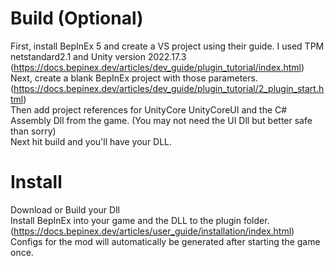 # Build (Optional)

First, install BepInEx 5 and create a VS project using their guide. I used TPM netstandard2.1 and Unity version 2022.17.3 (https://docs.bepinex.dev/articles/dev_guide/plugin_tutorial/index.html)  
Next, create a blank BepInEx project with those parameters. (https://docs.bepinex.dev/articles/dev_guide/plugin_tutorial/2_plugin_start.html)  
Then add project references for UnityCore UnityCoreUI and the C# Assembly Dll from the game. (You may not need the UI Dll but better safe than sorry)  
Next hit build and you'll have your DLL.  


# Install
Download or Build your Dll  
Install BepInEx into your game and the DLL to the plugin folder. (https://docs.bepinex.dev/articles/user_guide/installation/index.html)  
Configs for the mod will automatically be generated after starting the game once.  
